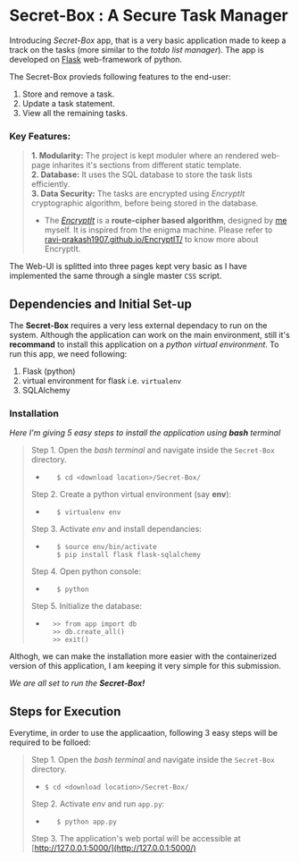 # Secret-Box : A Secure Task Manager
Introducing _Secret-Box_ app, that is a very basic application made to keep a track on the tasks (more similar to the _totdo list manager_). The app is developed on [Flask](https://flask.palletsprojects.com/) web-framework of python.  

The Secret-Box provieds following features to the end-user:  
1. Store and remove a task.  
2. Update a task statement.  
3. View all the remaining tasks.  

### Key Features:  
> **1. Modularity:** The project is kept moduler where an rendered web-page inharites it's sections from different static template.  
> **2. Database:** It uses the SQL database to store the task lists efficiently.  
> **3. Data Security:** The tasks are encrypted using _EncryptIt_ cryptographic algorithm, before being stored in the database.  
>   * The [_EncryptIt_](https://github.com/ravi-prakash1907/EncryptIT) is a **route-cipher based algorithm**, designed by [me](http://ravi-prakash1907.gitlab.io/) myself. It is inspired from the enigma machine. Please refer to [ravi-prakash1907.github.io/EncryptIT/](https://ravi-prakash1907.github.io/EncryptIT/) to know more about EncryptIt.  

The Web-UI is splitted into three pages kept very basic as I have implemented the same through a single master `CSS` script.  


## Dependencies and Initial Set-up
The **Secret-Box** requires a very less external dependacy to run on the system. Although the application can work on the main environment, still it's **recommand** to install this application on a _python virtual environment_. To run this app, we need following:  
1. Flask (python)  
2. virtual environment for flask i.e. ```virtualenv```  
3. SQLAlchemy  

### Installation  
_Here I'm giving 5 easy steps to install the application using **bash** terminal_  

> Step 1. Open the _bash terminal_ and navigate inside the ```Secret-Box``` directory.  
>   - ```
>        $ cd <download location>/Secret-Box/  
>     ```  
>   
> Step 2. Create a python virtual environment (say **env**):  
>   - ```
>        $ virtualenv env  
>     ```  
>   
> Step 3. Activate _env_ and install dependancies:  
>   - ```
>        $ source env/bin/activate  
>        $ pip install flask flask-sqlalchemy  
>     ```  
>   
> Step 4. Open python console:  
>   - ```
>        $ python  
>     ```  
>   
> Step 5. Initialize the database:  
>   - ```
>       >> from app import db  
>       >> db.create_all()  
>       >> exit()  
>     ```  
>  

Althogh, we can make the installation more easier with the containerized version of this application, I am keeping it very simple for this submission.  

_We are all set to run the **Secret-Box!**_

## Steps for Execution
Everytime, in order to use the applicaation, following 3 easy steps will be required to be folloed:  
> Step 1. Open the _bash terminal_ and navigate inside the ```Secret-Box``` directory.  
>   - ```$ cd <download location>/Secret-Box/```  
>   
> Step 2. Activate _env_ and run ```app.py```:  
>   - ```$ source env/bin/activate  
>        $ python app.py  
>     ```  
>   
> Step 3. The application's web portal will be accessible at [http://127.0.0.1:5000/](http://127.0.0.1:5000/)    
>   
